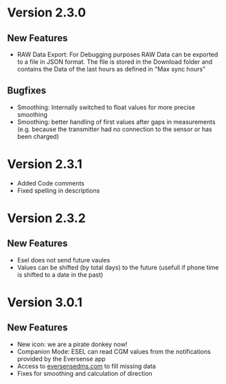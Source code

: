 # Version 2.3.0
## New Features
* RAW Data Export: For Debugging purposes RAW Data can be exported to a file in JSON format. The file is stored in the Download folder and contains the Data of the last hours as defined in "Max sync hours"

## Bugfixes
* Smoothing: Internally switched to float values for more precise smoothing
* Smoothing: better handling of first values after gaps in measurements (e.g. because the transmitter had no connection to the sensor or has been charged)

# Version 2.3.1
* Added Code comments
* Fixed spelling in descriptions

# Version 2.3.2
## New Features
* Esel does not send future vaules
* Values can be shifted (by total days) to the future (usefull if phone time is shifted to a date in the past)

# Version 3.0.1
## New Features
* New icon: we are a pirate donkey now!
* Companion Mode: ESEL can read CGM values from the notifications provided by the Eversense app
* Access to [eversensedms.com](https://www.eversensedms.com/) to fill missing data
* Fixes for smoothing and calculation of direction
